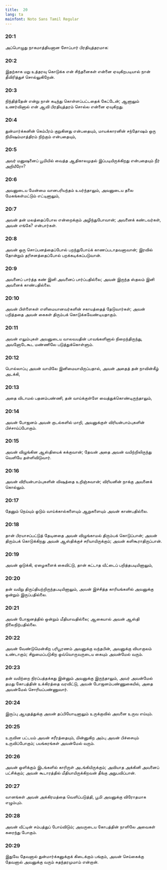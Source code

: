 ```yaml
---
title:  20
lang: ta
mainfont: Noto Sans Tamil Regular
---
```


###  20:1

அப்பொழுது நாகமாத்தியனான சோப்பார் பிரதியுத்தரமாக:

###  20:2

இதற்காக மறு உத்தரவு கொடுக்க என் சிந்தனைகள் என்னை ஏவுகிறபடியால் நான் தீவிரித்துச் சொல்லுகிறேன்.

###  20:3

நிந்தித்தேன் என்று நான் கடிந்து கொள்ளப்பட்டதைக் கேட்டேன்; ஆனாலும் உணர்வினால் என் ஆவி பிரதியுத்தரம் சொல்ல என்னை ஏவுகிறது.

###  20:4

துன்மார்க்கனின் கெம்பீரம் குறுகினது என்பதையும், மாயக்காரனின் சந்தோஷம் ஒரு நிமிஷம்மாத்திரம் நிற்கும் என்பதையும்,

###  20:5

அவர் மனுஷனைப் பூமியில் வைத்த ஆதிகாலமுதல் இப்படியிருக்கிறது என்பதையும் நீர் அறியீரோ?

###  20:6

அவனுடைய மேன்மை வானபரியந்தம் உயர்ந்தாலும், அவனுடைய தலை மேகங்கள்மட்டும் எட்டினாலும்,

###  20:7

அவன் தன் மலத்தைப்போல என்றைக்கும் அழிந்துபோவான்; அவனைக் கண்டவர்கள், அவன் எங்கே? என்பார்கள்.

###  20:8

அவன் ஒரு சொப்பனத்தைப்போல் பறந்துபோய்க் காணப்படாதவனாவான்; இரவில் தோன்றும் தரிசனத்தைப்போல் பறக்கடிக்கப்படுவான்.

###  20:9

அவனைப் பார்த்த கண் இனி அவனைப் பார்ப்பதில்லை; அவன் இருந்த ஸ்தலம் இனி அவனைக் காண்பதில்லை.

###  20:10

அவன் பிள்ளைகள் எளிமையானவர்களின் சகாயத்தைத் தேடுவார்கள்; அவன் பறித்ததை அவன் கைகள் திரும்பக் கொடுக்கவேண்டியதாகும்.

###  20:11

அவன் எலும்புகள் அவனுடைய வாலவயதின் பாவங்களினால் நிறைந்திருந்து, அவனோடேகூட மண்ணிலே படுத்துக்கொள்ளும்.

###  20:12

பொல்லாப்பு அவன் வாயிலே இனிமையாயிருப்பதால், அவன் அதைத் தன் நாவின்கீழ் அடக்கி,

###  20:13

அதை விடாமல் பதனம்பண்ணி, தன் வாய்க்குள்ளே வைத்துக்கொண்டிருந்தாலும்,

###  20:14

அவன் போஜனம் அவன் குடல்களில் மாறி, அவனுக்குள் விரியன்பாம்புகளின் பிச்சாய்ப்போகும்.

###  20:15

அவன் விழுங்கின ஆஸ்தியைக் கக்குவான்; தேவன் அதை அவன் வயிற்றிலிருந்து வெளியே தள்ளிவிடுவார்.

###  20:16

அவன் விரியன்பாம்புகளின் விஷத்தை உறிஞ்சுவான்; விரியனின் நாக்கு அவனைக் கொல்லும்.

###  20:17

தேனும் நெய்யும் ஓடும் வாய்க்கால்களையும் ஆறுகளையும் அவன் காண்பதில்லை.

###  20:18

தான் பிரயாசப்பட்டுத் தேடினதை அவன் விழுங்காமல் திரும்பக் கொடுப்பான்; அவன் திரும்பக் கொடுக்கிறது அவன் ஆஸ்திக்குச் சரியாயிருக்கும்; அவன் களிகூராதிருப்பான்.

###  20:19

அவன் ஒடுக்கி, ஏழைகளைக் கைவிட்டு, தான் கட்டாத வீட்டைப் பறித்தபடியினாலும்,

###  20:20

தன் வயிறு திருப்தியற்றிருந்தபடியினாலும், அவன் இச்சித்த காரியங்களில் அவனுக்கு ஒன்றும் இருப்பதில்லை.

###  20:21

அவன் போஜனத்தில் ஒன்றும் மீதியாவதில்லை; ஆகையால் அவன் ஆஸ்தி நிலைநிற்பதில்லை.

###  20:22

அவன் வேண்டுமென்கிற பரிபூரணம் அவனுக்கு வந்தபின், அவனுக்கு வியாகுலம் உண்டாகும்; சிறுமைப்படுகிற ஒவ்வொருவருடைய கையும் அவன்மேல் வரும்.

###  20:23

தன் வயிற்றை நிரப்பத்தக்கது இன்னும் அவனுக்கு இருந்தாலும், அவர் அவன்மேல் தமது கோபத்தின் உக்கிரத்தை வரவிட்டு, அவன் போஜனம்பண்ணுகையில், அதை அவன்மேல் சொரியப்பண்ணுவார்.

###  20:24

இருப்பு ஆயுதத்துக்கு அவன் தப்பியோடினாலும் உருக்குவில் அவனை உருவ எய்யும்.

###  20:25

உருவின பட்டயம் அவன் சரீரத்தையும், மின்னுகிற அம்பு அவன் பிச்சையும் உருவிப்போகும்; பயங்கரங்கள் அவன்மேல் வரும்.

###  20:26

அவன் ஒளிக்கும் இடங்களில் காரிருள் அடங்கியிருக்கும்; அவியாத அக்கினி அவனைப் பட்சிக்கும்; அவன் கூடாரத்தில் மீதியாயிருக்கிறவன் தீங்கு அநுபவிப்பான்.

###  20:27

வானங்கள் அவன் அக்கிரமத்தை வெளிப்படுத்தி, பூமி அவனுக்கு விரோதமாக எழும்பும்.

###  20:28

அவன் வீட்டின் சம்பத்துப் போய்விடும்; அவருடைய கோபத்தின் நாளிலே அவைகள் கரைந்து போகும்.

###  20:29

இதுவே தேவனால் துன்மார்க்கனுக்குக் கிடைக்கும் பங்கும், அவன் செய்கைக்கு தேவனால் அவனுக்கு வரும் சுதந்தரமுமாம் என்றான்.

